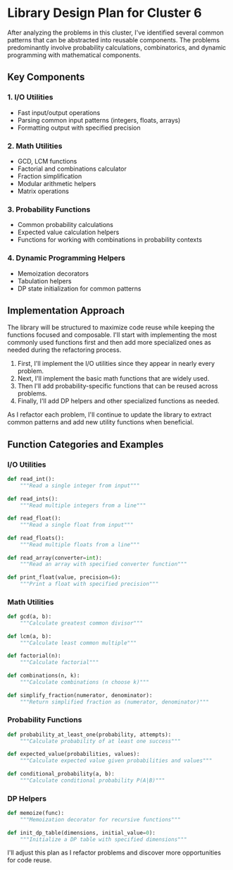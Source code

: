 # Library Design Plan for Cluster 6

After analyzing the problems in this cluster, I've identified several common patterns that can be abstracted into reusable components. The problems predominantly involve probability calculations, combinatorics, and dynamic programming with mathematical components.

## Key Components

### 1. I/O Utilities
- Fast input/output operations
- Parsing common input patterns (integers, floats, arrays)
- Formatting output with specified precision

### 2. Math Utilities
- GCD, LCM functions
- Factorial and combinations calculator
- Fraction simplification 
- Modular arithmetic helpers
- Matrix operations

### 3. Probability Functions
- Common probability calculations
- Expected value calculation helpers
- Functions for working with combinations in probability contexts

### 4. Dynamic Programming Helpers
- Memoization decorators
- Tabulation helpers
- DP state initialization for common patterns

## Implementation Approach

The library will be structured to maximize code reuse while keeping the functions focused and composable. I'll start with implementing the most commonly used functions first and then add more specialized ones as needed during the refactoring process.

1. First, I'll implement the I/O utilities since they appear in nearly every problem.
2. Next, I'll implement the basic math functions that are widely used.
3. Then I'll add probability-specific functions that can be reused across problems.
4. Finally, I'll add DP helpers and other specialized functions as needed.

As I refactor each problem, I'll continue to update the library to extract common patterns and add new utility functions when beneficial.

## Function Categories and Examples

### I/O Utilities
```python
def read_int():
    """Read a single integer from input"""
    
def read_ints():
    """Read multiple integers from a line"""
    
def read_float():
    """Read a single float from input"""
    
def read_floats():
    """Read multiple floats from a line"""
    
def read_array(converter=int):
    """Read an array with specified converter function"""
    
def print_float(value, precision=6):
    """Print a float with specified precision"""
```

### Math Utilities
```python
def gcd(a, b):
    """Calculate greatest common divisor"""
    
def lcm(a, b):
    """Calculate least common multiple"""
    
def factorial(n):
    """Calculate factorial"""
    
def combinations(n, k):
    """Calculate combinations (n choose k)"""
    
def simplify_fraction(numerator, denominator):
    """Return simplified fraction as (numerator, denominator)"""
```

### Probability Functions
```python
def probability_at_least_one(probability, attempts):
    """Calculate probability of at least one success"""
    
def expected_value(probabilities, values):
    """Calculate expected value given probabilities and values"""
    
def conditional_probability(a, b):
    """Calculate conditional probability P(A|B)"""
```

### DP Helpers
```python
def memoize(func):
    """Memoization decorator for recursive functions"""
    
def init_dp_table(dimensions, initial_value=0):
    """Initialize a DP table with specified dimensions"""
```

I'll adjust this plan as I refactor problems and discover more opportunities for code reuse.